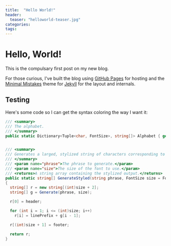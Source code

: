 ```yaml
---
title:  "Hello World!"
header:
  teaser: "helloworld-teaser.jpg"
categories:
tags:
---
```


# Hello, World!

This is the compulsary first post on my new blog.

For those curious, I've built the blog using [GitHub Pages](https://pages.github.com/) for hosting and the [Minimal Mistakes](https://mademistakes.com/work/minimal-mistakes-jekyll-theme/) theme for [Jekyll](http://jekyllrb.com/) for the layout and internals.

## Testing

Here's some code so I can get the syntax coloring the way I want it:

```c#
/// <summary>
/// The alphabet.
/// </summary>
public static Dictionary<Tuple<char, FontSize>, string[]> Alphabet { get; private set; }


/// <summary>
/// Generates a larged, stylized string of characters corresponding to the input phrase.
/// </summary>
/// <param name="phrase">The phrase to generate.</param>
/// <param name="size">The size of the font to use.</param>
/// <returns>A string array containing the stylized output.</returns>
public static string[] GenerateStyled(string phrase, FontSize size = FontSize.Large)
{
  string[] r = new string[(int)size + 2];
  string[] g = Generate(phrase, size);

  r[0] = header;

  for (int i = 1; i <= (int)size; i++)
    r[i] = linePrefix + g[i - 1];

  r[(int)size + 1] = footer;

  return r;
}
```
